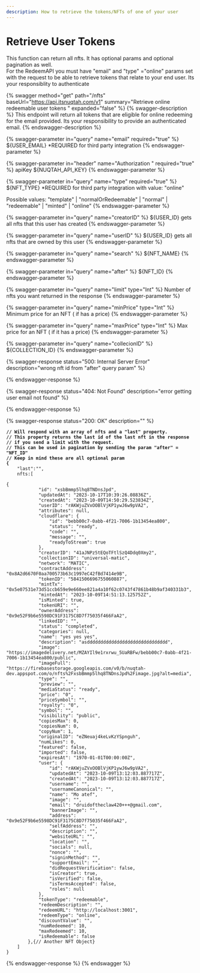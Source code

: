 ```yaml
---
description: How to retrieve the tokens/NFTs of one of your user
---
```


# Retrieve User Tokens

This function can return all nfts. It has optional params and optional pagination as well.\
For the RedeemAPI you must have "email" and "type" ="online" params set with the request to be able to retrieve tokens that relate to your end user. Its your responsiblity to authenticate&#x20;

{% swagger method="get" path="/nfts" baseUrl="https://api.itsnuqtah.com/v1" summary="Retrieve online redeemable user tokens " expanded="false" %}
{% swagger-description %}
This endpoint will return all tokens that are eligible for online redeeming for the email provided. Its your responsibility to provide an authenticated  email.&#x20;
{% endswagger-description %}

{% swagger-parameter in="query" name="email" required="true" %}
${USER\_EMAIL} \*REQUIRED for third party integration
{% endswagger-parameter %}

{% swagger-parameter in="header" name="Authorization " required="true" %}
apiKey ${NUQTAH\_API\_KEY}
{% endswagger-parameter %}

{% swagger-parameter in="query" name="type" required="true" %}
${NFT\_TYPE} \*REQUIRED for third party integration with value: "online"



Possible values: "template" | "normalOrRedeemable" | "normal" | "redeemable" | "minted" | "online"
{% endswagger-parameter %}

{% swagger-parameter in="query" name="creatorID" %}
${USER\_ID} gets all nfts that this user has created
{% endswagger-parameter %}

{% swagger-parameter in="query" name="userID" %}
${USER\_ID} gets all nfts that are owned by this user
{% endswagger-parameter %}

{% swagger-parameter in="query" name="search" %}
${NFT\_NAME}
{% endswagger-parameter %}

{% swagger-parameter in="query" name="after" %}
${NFT\_ID}
{% endswagger-parameter %}

{% swagger-parameter in="query" name="limit" type="Int" %}
Number of nfts you want returned in the response
{% endswagger-parameter %}

{% swagger-parameter in="query" name="minPrice" type="Int" %}
Minimum price for an NFT ( if has  a price)
{% endswagger-parameter %}

{% swagger-parameter in="query" name="maxPrice" type="Int" %}
Max price for an NFT ( if it has a price)
{% endswagger-parameter %}

{% swagger-parameter in="query" name="collecionID" %}
${COLLECTION\_ID}
{% endswagger-parameter %}

{% swagger-response status="500: Internal Server Error" description="wrong nft id from "after" query param" %}

{% endswagger-response %}

{% swagger-response status="404: Not Found" description="error getting user email not found" %}

{% endswagger-response %}

{% swagger-response status="200: OK" description="" %}
<pre class="language-json"><code class="lang-json"><strong>// Will respond with an array of nfts and a "last" property. 
</strong><strong>// This property returns the last id of the last nft in the response 
</strong><strong>// if you send a limit with the request.
</strong><strong>// This can be used in pagination by sending the param "after" = "NFT_ID"
</strong><strong>// Keep in mind these are all optional param
</strong><strong>{
</strong>    "last":"",
    nfts:[
  
{
            "id": "xsbBmmp5lhq8TNDnsJpd",
            "updatedAt": "2023-10-17T10:39:26.08836Z",
            "createdAt": "2023-10-09T14:50:29.523834Z",
            "userID": "rAKWjuZVxOOBlVjKP1ywJ6w9pVA2",
            "attributes": null,
            "cloudflare": {
                "id": "bebb00c7-0abb-4f21-7006-1b13454ea800",
                "status": "ready",
                "code": "",
                "message": "",
                "readyToStream": true
            },
            "creatorID": "41aJNPz5tEQoTFtlSzQ4Ddq0Xmy2",
            "collectionID": "universal-matic",
            "network": "MATIC",
            "contractAddress": "0x8A2d6670F0aa700573b63c1997eC42fBd7414e9B",
            "tokenID": "5841506696755060887",
            "mintTx": "0x5e07531e73d51ccb659e9e660ee821a4a10f62c0743f47861b48b9af340331b3",
            "mintedAt": "2023-10-09T14:51:13.125752Z",
            "isMinted": true,
            "tokenURI": "",
            "ownerAddress": "0x9e52F9b6e5598DC91F3175C8D7f75035f466FaA2",
            "linkedID": "",
            "status": "completed",
            "categories": null,
            "name": "yes yes yes",
            "description": "asdddddddddddddddddddddddddddddd",
            "image": "https://imagedelivery.net/MZAYIl9e1rxrwu_5UaRBFw/bebb00c7-0abb-4f21-7006-1b13454ea800/public",
            "imageFull": "https://firebasestorage.googleapis.com/v0/b/nuqtah-dev.appspot.com/o/nfts%2FxsbBmmp5lhq8TNDnsJpd%2Fimage.jpg?alt=media",
            "type": "",
            "preview": "",
            "mediaStatus": "ready",
            "price": "0",
            "priceSymbol": "",
            "royalty": "0",
            "symbol": "",
            "visibility": "public",
            "copiesMax": 0,
            "copiesNum": 0,
            "copyNum": 1,
            "originalID": "eZNeuaj4keLvKzYSpnguh",
            "numLikes": 0,
            "featured": false,
            "imported": false,
            "expiresAt": "1970-01-01T00:00:00Z",
            "user": {
                "id": "rAKWjuZVxOOBlVjKP1ywJ6w9pVA2",
                "updatedAt": "2023-10-09T13:12:03.887717Z",
                "createdAt": "2023-10-09T13:12:03.887717Z",
                "username": "",
                "usernameCanonical": "",
                "name": "Mo atef",
                "image": "",
                "email": "druidoftheclaw420+++@gmail.com",
                "bannerImage": "",
                "address": "0x9e52F9b6e5598DC91F3175C8D7f75035f466FaA2",
                "selfAddress": "",
                "description": "",
                "websiteURL": "",
                "location": "",
                "socials": null,
                "nonce": "",
                "signinMethod": "",
                "supportEmail": "",
                "didRequestVerification": false,
                "isCreator": true,
                "isVerified": false,
                "isTermsAccepted": false,
                "roles": null
            },
            "tokenType": "redeemable",
            "redeemDescription": "",
            "redeemURL": "http://localhost:3001",
            "redeemType": "online",
            "discountValue": "",
            "numRedeemed": 10,
            "maxRedeemed": 10,
            "isRedeemable": false
        },{// Another NFT Object}
    ]
}
</code></pre>
{% endswagger-response %}
{% endswagger %}
